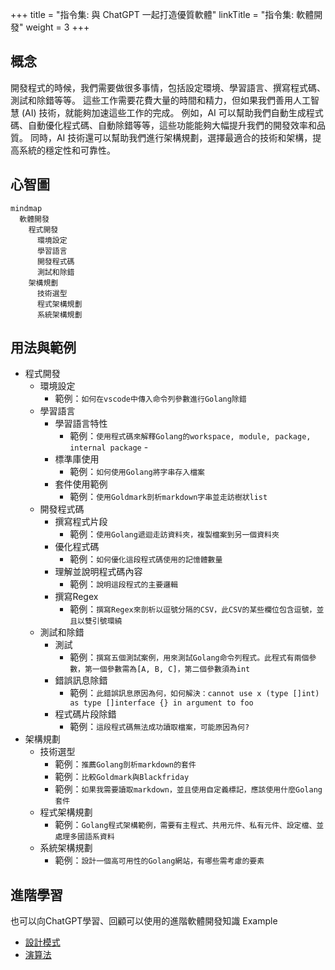 +++
title = "指令集: 與 ChatGPT 一起打造優質軟體"
linkTitle = "指令集: 軟體開發"
weight = 3
+++

## 概念
開發程式的時候，我們需要做很多事情，包括設定環境、學習語言、撰寫程式碼、測試和除錯等等。
這些工作需要花費大量的時間和精力，但如果我們善用人工智慧 (AI) 技術，就能夠加速這些工作的完成。
例如，AI 可以幫助我們自動生成程式碼、自動優化程式碼、自動除錯等等，這些功能能夠大幅提升我們的開發效率和品質。
同時，AI 技術還可以幫助我們進行架構規劃，選擇最適合的技術和架構，提高系統的穩定性和可靠性。

## 心智圖
```mermaid
mindmap
  軟體開發
    程式開發
      環境設定
      學習語言
      開發程式碼
      測試和除錯
    架構規劃
      技術選型
      程式架構規劃
      系統架構規劃
```


## 用法與範例
- 程式開發
  - 環境設定
    - 範例：`如何在vscode中傳入命令列參數進行Golang除錯`
  - 學習語言
    - 學習語言特性
      - 範例：`使用程式碼來解釋Golang的workspace, module, package, internal package`      - 
    - 標準庫使用
      - 範例：`如何使用Golang將字串存入檔案`
    - 套件使用範例
      - 範例：`使用Goldmark剖析markdown字串並走訪樹狀list`
  - 開發程式碼
    - 撰寫程式片段
      - 範例：`使用Golang遞迴走訪資料夾，複製檔案到另一個資料夾`
    - 優化程式碼
      - 範例：`如何優化這段程式碼使用的記憶體數量`
    - 理解並說明程式碼內容
      - 範例：`說明這段程式的主要邏輯`
    - 撰寫Regex
      - 範例：`撰寫Regex來剖析以逗號分隔的CSV，此CSV的某些欄位包含逗號，並且以雙引號環繞`
  - 測試和除錯
    - 測試
      - 範例：`撰寫五個測試案例，用來測試Golang命令列程式。此程式有兩個參數，第一個參數需為[A, B, C]，第二個參數須為int`
    - 錯誤訊息除錯
      - 範例：`此錯誤訊息原因為何，如何解決：cannot use x (type []int) as type []interface {} in argument to foo`
    - 程式碼片段除錯
      - 範例：`這段程式碼無法成功讀取檔案，可能原因為何?`
- 架構規劃
  - 技術選型
    - 範例：`推薦Golang剖析markdown的套件`
    - 範例：`比較Goldmark與Blackfriday`
    - 範例：`如果我需要讀取markdown，並且使用自定義標記，應該使用什麼Golang套件`
  - 程式架構規劃
    - 範例：`Golang程式架構範例，需要有主程式、共用元件、私有元件、設定檔、並處理多國語系資料`
  - 系統架構規劃
    - 範例：`設計一個高可用性的Golang網站，有哪些需考慮的要素`

## 進階學習
也可以向ChatGPT學習、回顧可以使用的進階軟體開發知識
Example
- [設計模式](https://learninfun.github.io/learn-with-ai/zh-tw/ai-knowledge-hub/it/back-end-development/design-pattern/)
- [演算法](https://learninfun.github.io/learn-with-ai/zh-tw/ai-knowledge-hub/it/back-end-development/algorithm/)
